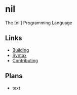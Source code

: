 # nil
The [nil] Programming Language

## Links
* [Building](build/BUILD.md)
* [Syntax](SYNTAX.md)
* [Contributing](CONTRIBUTING.md)

## Plans
* text
